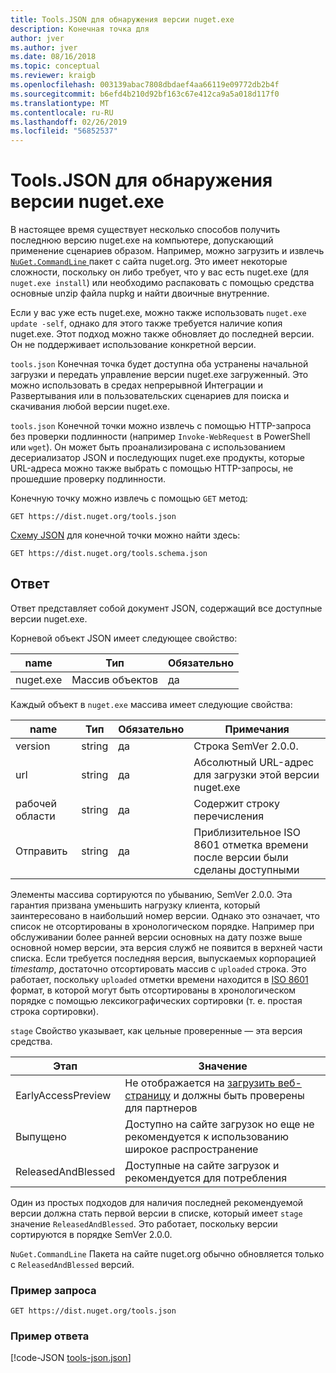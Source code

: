 ```yaml
---
title: Tools.JSON для обнаружения версии nuget.exe
description: Конечная точка для
author: jver
ms.author: jver
ms.date: 08/16/2018
ms.topic: conceptual
ms.reviewer: kraigb
ms.openlocfilehash: 003139abac7808dbdaef4aa66119e09772db2b4f
ms.sourcegitcommit: b6efd4b210d92bf163c67e412ca9a5a018d117f0
ms.translationtype: MT
ms.contentlocale: ru-RU
ms.lasthandoff: 02/26/2019
ms.locfileid: "56852537"
---
```

# <a name="toolsjson-for-discovering-nugetexe-versions"></a>Tools.JSON для обнаружения версии nuget.exe

В настоящее время существует несколько способов получить последнюю версию nuget.exe на компьютере, допускающий применение сценариев образом. Например, можно загрузить и извлечь [ `NuGet.CommandLine` ](https://www.nuget.org/packages/NuGet.CommandLine/) пакет с сайта nuget.org. Это имеет некоторые сложности, поскольку он либо требует, что у вас есть nuget.exe (для `nuget.exe install`) или необходимо распаковать с помощью средства основные unzip файла nupkg и найти двоичные внутренние.

Если у вас уже есть nuget.exe, можно также использовать `nuget.exe update -self`, однако для этого также требуется наличие копия nuget.exe. Этот подход можно также обновляет до последней версии. Он не поддерживает использование конкретной версии.

`tools.json` Конечная точка будет доступна оба устранены начальной загрузки и передать управление версии nuget.exe загруженный. Это можно использовать в средах непрерывной Интеграции и Развертывания или в пользовательских сценариев для поиска и скачивания любой версии nuget.exe.

`tools.json` Конечной точки можно извлечь с помощью HTTP-запроса без проверки подлинности (например `Invoke-WebRequest` в PowerShell или `wget`). Он может быть проанализирована с использованием десериализатор JSON и последующих nuget.exe продукты, которые URL-адреса можно также выбрать с помощью HTTP-запросы, не прошедшие проверку подлинности.

Конечную точку можно извлечь с помощью `GET` метод:

    GET https://dist.nuget.org/tools.json

[Схему JSON](http://json-schema.org/) для конечной точки можно найти здесь:

    GET https://dist.nuget.org/tools.schema.json

## <a name="response"></a>Ответ

Ответ представляет собой документ JSON, содержащий все доступные версии nuget.exe.

Корневой объект JSON имеет следующее свойство:

name      | Тип             | Обязательно
--------- | ---------------- | --------
nuget.exe | Массив объектов | да

Каждый объект в `nuget.exe` массива имеет следующие свойства:

name     | Тип   | Обязательно | Примечания
-------- | ------ | -------- | -----
version  | string | да      | Строка SemVer 2.0.0.
url      | string | да      | Абсолютный URL-адрес для загрузки этой версии nuget.exe
рабочей области    | string | да      | Содержит строку перечисления
Отправить | string | да      | Приблизительное ISO 8601 отметка времени после версии были сделаны доступными

Элементы массива сортируются по убыванию, SemVer 2.0.0. Эта гарантия призвана уменьшить нагрузку клиента, который заинтересовано в наибольший номер версии. Однако это означает, что список не отсортированы в хронологическом порядке. Например при обслуживании более ранней версии основных на дату позже выше основной номер версии, эта версия служб не появится в верхней части списка. Если требуется последняя версия, выпускаемых корпорацией *timestamp*, достаточно отсортировать массив с `uploaded` строка. Это работает, поскольку `uploaded` отметки времени находится в [ISO 8601](https://www.iso.org/iso-8601-date-and-time-format.html) формат, в которой могут быть отсортированы в хронологическом порядке с помощью лексикографических сортировки (т. е. простая строка сортировки).

`stage` Свойство указывает, как цельные проверенные — эта версия средства. 

Этап              | Значение
------------------ | ------
EarlyAccessPreview | Не отображается на [загрузить веб-страницу](https://www.nuget.org/downloads) и должны быть проверены для партнеров
Выпущено           | Доступно на сайте загрузок но еще не рекомендуется к использованию широкое распространение
ReleasedAndBlessed | Доступные на сайте загрузок и рекомендуется для потребления

Один из простых подходов для наличия последней рекомендуемой версии должна стать первой версии в списке, который имеет `stage` значение `ReleasedAndBlessed`. Это работает, поскольку версии сортируются в порядке SemVer 2.0.0.

`NuGet.CommandLine` Пакета на сайте nuget.org обычно обновляется только с `ReleasedAndBlessed` версий.

### <a name="sample-request"></a>Пример запроса

    GET https://dist.nuget.org/tools.json

### <a name="sample-response"></a>Пример ответа

[!code-JSON [tools-json.json](./_data/tools-json.json)]
